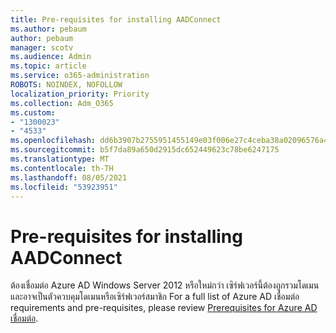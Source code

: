 ```yaml
---
title: Pre-requisites for installing AADConnect
ms.author: pebaum
author: pebaum
manager: scotv
ms.audience: Admin
ms.topic: article
ms.service: o365-administration
ROBOTS: NOINDEX, NOFOLLOW
localization_priority: Priority
ms.collection: Adm_O365
ms.custom:
- "1300023"
- "4533"
ms.openlocfilehash: dd6b3907b2755951455149e03f006e27c4ceba38a02096576a46992c4352d675
ms.sourcegitcommit: b5f7da89a650d2915dc652449623c78be6247175
ms.translationtype: MT
ms.contentlocale: th-TH
ms.lasthandoff: 08/05/2021
ms.locfileid: "53923951"
---
```

# <a name="pre-requisites-for-installing-aadconnect"></a>Pre-requisites for installing AADConnect

ต้องเชื่อมต่อ Azure AD Windows Server 2012 หรือใหม่กว่า เซิร์ฟเวอร์นี้ต้องถูกรวมโดเมนและอาจเป็นตัวควบคุมโดเมนหรือเซิร์ฟเวอร์สมาชิก  For a full list of Azure AD เชื่อมต่อ requirements and pre-requisites, please review [Prerequisites for Azure AD เชื่อมต่อ](https://docs.microsoft.com/azure/active-directory/hybrid/how-to-connect-install-prerequisites).
